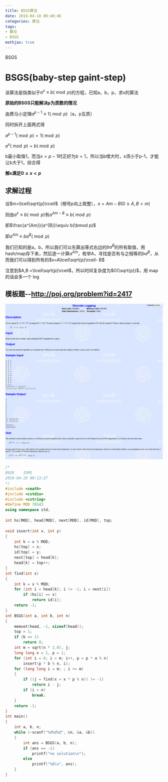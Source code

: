```yaml
---
title: BSGS算法
date: 2019-04-18 00:40:46
categories: 算法
tags:
- 数论
- BSGS
mathjax: true
---
```


BSGS

<!-- more -->

#  BSGS(baby-step gaint-step)

该算法是指类似于$a^{x} \equiv b(\bmod p$)的方程，已知a，b，p，求x的算法

**原始的BSGS只能解决p为质数的情况**

由费马小定理$a^{p-1} \equiv 1(\bmod p)$（a，p互质）

同时拆开上面两式得

$a^{p-1} (\bmod p)= 1(\bmod p)$

$a^{x} (\bmod p)= b(\bmod p)$

b最小取值1，而当$x=p-1$时正好为$b=1$，所以当b增大时，x须小于p-1，才能让b大于1，综合得

**解x满足$0 \leq x<p$**

## 求解过程

设$m=\lceil\sqrt{p}\rceil$（根号p向上取整），$x=Am-B(0 \leq A,B < m)$

则由$a^{x} \equiv b(\bmod p)$有$a^{Am- B} \equiv b(\bmod p)$

即$\frac{a^{Am}}{a^{B}}\equiv b(\bmod p)$

即$a^{Am }  \equiv b a^{B}(\bmod p)$

我们已知的是a，b，所以我们可以先算出等式右边的$ba^{B}$的所有取值，用hash/map存下来，然后逐一计算$a^{Am}$，枚举A，寻找是否有与之相等的$ba^{B}$，从而我们可以得到所有的$x=A\lceil\sqrt{p}\rceil- B$

注意到$A,B <\lceil\sqrt{p}\rceil$，所以时间复杂度为$O(\sqrt{p})$，用 map 的话会多一个 log

## 模板题--http://poj.org/problem?id=2417

![](BSGS算法/timu.png)

```c++
/*
892K	32MS	
2019-04-19 00:13:27
*/
#include <cmath>
#include <cstdio>
#include <cstring>
#define MOD 76543
using namespace std;

int hs[MOD], head[MOD], next[MOD], id[MOD], top;

void insert(int x, int y)
{
    int k = x % MOD;
    hs[top] = x;
    id[top] = y;
    next[top] = head[k];
    head[k] = top++;
}
int find(int x)
{
    int k = x % MOD;
    for (int i = head[k]; i != -1; i = next[i])
        if (hs[i] == x)
            return id[i];
    return -1;
}
int BSGS(int a, int b, int n)
{
    memset(head, -1, sizeof(head));
    top = 1;
    if (b == 1)
        return 0;
    int m = sqrt(n * 1.0), j;
    long long x = 1, p = 1;
    for (int i = 0; i < m; i++, p = p * a % n)
        insert(p * b % n, i);
    for (long long i = m; ; i += m)
    {
        if ((j = find(x = x * p % n)) != -1)
            return i - j;
        if (i > n)
            break;
    }
    return -1;
}
int main()
{
    int a, b, n;
    while (~scanf("%d%d%d", &n, &a, &b))
    {
        int ans = BSGS(a, b, n);
        if (ans == -1)
            printf("no solution\n");
        else
            printf("%d\n", ans);
    }
}
```

